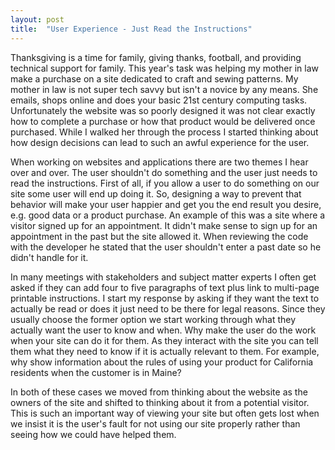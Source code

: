 ```yaml
---
layout: post
title:  "User Experience - Just Read the Instructions"
---
```


Thanksgiving is a time for family, giving thanks, football, and providing technical 
support for family. This year's task was helping my mother in law make a purchase on a 
site dedicated to craft and sewing patterns. My mother in law is not super tech savvy 
but isn't a novice by any means. She emails, shops online and does your basic 21st century 
computing tasks. Unfortunately the website was so poorly designed it was not clear exactly 
how to complete a purchase or how that product would be delivered once purchased. While I 
walked her through the process I started thinking about how design decisions can lead to 
such an awful experience for the user.

When working on websites and applications there are two themes I hear over and over. The 
user shouldn't do something and the user just needs to read the instructions. First of 
all, if you allow a user to do something on our site some user will end up doing it. So, 
designing a way to prevent that behavior will make your user happier and get you the end 
result you desire, e.g. good data or a product purchase. An example of this was a site 
where a visitor signed up for an appointment. It didn't make sense to sign up for an 
appointment in the past but the site allowed it. When reviewing the code with the 
developer he stated that the user shouldn't enter a past date so he didn't handle 
for it. 

In many meetings with stakeholders and subject matter experts I often get asked if they 
can add four to five paragraphs of text plus link to multi-page printable instructions. 
I start my response by asking if they want the text to actually be read or does it just 
need to be there for legal reasons. Since they usually choose the former option we start 
working through what they actually want the user to know and when. Why make the user do 
the work when your site can do it for them. As they interact with the site you can tell 
them what they need to know if it is actually relevant to them. For example, why show 
information about the rules of using your product for California residents when the 
customer is in Maine? 

In both of these cases we moved from thinking about the website as the owners of the site 
and shifted to thinking about it from a potential visitor. This is such an important way 
of viewing your site but often gets lost when we insist it is the user's fault for not 
using our site properly rather than seeing how we could have helped them.